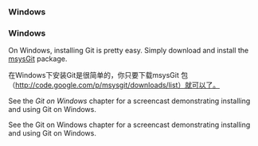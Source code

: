 ### Windows ###
### Windows ###

On Windows, installing Git is pretty easy.  Simply download and install the
[msysGit](http://code.google.com/p/msysgit/downloads/list) package.

在Windows下安装Git是很简单的，你只要下载msysGit 包（http://code.google.com/p/msysgit/downloads/list）就可以了。

See the *Git on Windows* chapter for a screencast demonstrating installing
and using Git on Windows.

See the Git on Windows chapter for a screencast demonstrating installing and using Git on Windows.




